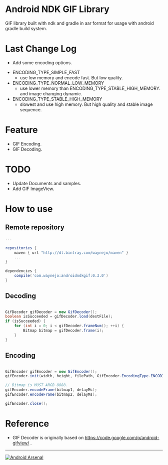 Android NDK GIF Library
========

GIF library built with ndk and gradle in aar format for usage with android gradle build system.

Last Change Log
========
* Add some encoding options.
 - ENCODING_TYPE_SIMPLE_FAST 
   - use low memory and encode fast. But low quality.
 - ENCODING_TYPE_NORMAL_LOW_MEMORY 
   - use lower memory than ENCODING_TYPE_STABLE_HIGH_MEMORY. and image changing dynamic.
 - ENCODING_TYPE_STABLE_HIGH_MEMORY 
   - slowest and use high memory. But high quality and stable image sequence.

Feature
========
* GIF Encoding.
* GIF Decoding.

TODO
========
* Update Documents and samples.
* Add GIF ImageView.

How to use
========

Remote repository
--------

```groovy
...

repositories {
    maven { url "http://dl.bintray.com/waynejo/maven" }
    ...
}

dependencies {
    compile('com.waynejo:androidndkgif:0.3.0')
}
```

Decoding
--------

```java

GifDecoder gifDecoder = new GifDecoder();
boolean isSucceeded = gifDecoder.load(destFile);
if (isSucceeded) {
    for (int i = 0; i < gifDecoder.frameNum(); ++i) {
        Bitmap bitmap = gifDecoder.frame(i);
    }
}
```

Encoding
--------

```java

GifEncoder gifEncoder = new GifEncoder();
gifEncoder.init(width, height, filePath, GifEncoder.EncodingType.ENCODING_TYPE_NORMAL_LOW_MEMORY);

// Bitmap is MUST ARGB_8888.
gifEncoder.encodeFrame(bitmap1, delayMs);
gifEncoder.encodeFrame(bitmap2, delayMs);

gifEncoder.close();
```

# Reference

* GIF Decoder is originally based on https://code.google.com/p/android-gifview/ .

---------
[![Android Arsenal](https://img.shields.io/badge/Android%20Arsenal-android--ndk--gif-green.svg?style=true)](https://android-arsenal.com/details/1/3585)
